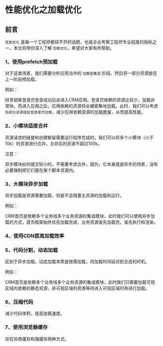 # 性能优化之加载优化

## 前言

`性能优化` 是每一个工程师都绕不开的话题，也是企业考察工程师专业程度的指标之一。本文将带你深入了解 `加载优化`，希望对大家有所帮助。

### 1、使用prefetch预加载

对于这类场景，我们需要分析应用当中的 `加载密集型` 阶段，然后将一部分资源放在上一阶段预加载。

例如：

纷享销客登录页登录成功后会进入CRM应用。登录页依赖的资源比较少，加载非常快，而进入应用之后，应用依赖的资源将会被密集地加载。此时，我们可以考虑 `将部分资源提前至登录页加载`，减少应用依赖资源的加载数量，从而提高性能。

### 2、小模块适度合并

资源请求的链接和创建都是需要运行程序完成的，我们可以将多个小模块（小于10k）的资源进行合并。合并后的资源不超过100k。

注意：

异步模块如何提交较小时，不需要考虑合并，因为，它本身就是异步的场景，没有必要强制把它们塞在某个脚本资源内。

### 3、大模块异步加载

异步加载是资源需要加载，但是不会阻塞主资源的加载和运行。

例如：

CRM首页是依赖多个业务线多个业务资源的集成模块，此时我们可以使用异步加载的方式，首页框架始终优先加载完成，业务资源谁先加载完，谁先执行和渲染。

### 4、使用CDN提高加载效率

### 5、代码分割，动态加载

区别于异步加载。动态加载本质是按需加载，将加载时间延迟到合适的时机。

例如：

CRM首页是依赖多个业务线多个业务资源的集成模块，此时我们只需要加载可视区域内依赖的静态资源，非可视区域的资源等待进入可视区域时再进行加载。

### 6、压缩代码

减少代码体积，提高加载速度。

### 7、使用浏览器缓存

存在协商缓存和强缓存两种方式。









